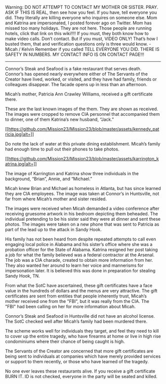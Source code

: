 Warning: DO NOT ATTEMPT TO CONTACT MY MOTHER OR SISTER. PRAY. ASK IF THIS IS REAL, then see how you feel. If you have, tell everyone you did. They literally are killing everyone who inquires on someone else. Mom and Katrina are impersonated, I posted forever ago on Twitter. Mom has missed too many holidays. They are not here. Those people are running hotels, click that link on this wiki!!!! If you must, they both know how to make video calls. Don’t contact. But if you must, VIDEO ONLY! That’s how I busted them, that and verification questions only is three would know. -Micah / Kelvin 
Remember if you called TELL EVERYONE YOU DID. THERE IS SAFETY IN NUMBERS. MY CONTACT INFO IS ON CONTACT PAGE!!!
***

Connor’s Steak and Seafood is a fake restaurant that serves death. Connor’s has opened nearly everywhere either of The Servants of the Creator have lived, worked, or visited, and they have had family, friends or colleagues disappear. The facade opens up in less than an afternoon. 

Micah’s mother, Patricia Ann Crawley Williams, received a gift certificate there. 

These are the last known images of the them. They are shown as received. The images were cropped to remove CIA personnel that accompanied them to dinner, one of them Katrina’s new husband, “Jack.”  

[[https://github.com/Mission23/Mission23/blob/master/assets/kennedy_patricia.jpg|alt=]]

Do note the lack of water at this private dining establishment. Micah’s family had enough time to pull out their phones to take photos. 

[[https://github.com/Mission23/Mission23/blob/master/assets/karrington_katrina.jpg|alt=]]

The image of Karrington and Katrina show three individuals in the background, “Brian”, Annie, and “Michael.” 

Micah knew Brian and Michael as homeless in Atlanta, but has since learned they are CIA employees. The image was taken at Connor’s in Huntsville, not far from where Micah’s mother and sister resided. 

The images were received when Micah demanded a video conference after receiving gruesome artwork in his bedroom depicting them beheaded. The individual pretending to be his sister said they were at dinner and sent these photos.  The images were taken on a new phone that was sent to Patricia as part of the lead up to the attack in Sandy Hook.

His family has not been heard from despite repeated attempts to call even engaging local police in Alabama and his sister’s office where she was a probation officer for the State of Alabama.  Katrina resigned her post taking a job for what the family believed was a federal contractor at the Arsenal.  The job was a CIA charade, created to obtain more information from her.  They also wanted her around to learn her voice and mannerisms for impersonation later.  It is believed this was done in preparation for stealing Sandy Hook, TN.

From what the SotC have ascertained, these gift certificates have a face value in the hundreds of dollars and the menus are very attractive. The gift certificates are sent from entities that people inherently trust, Micah’s mother received one from the "FBI", but it was really from the CIA. The "FBI" had been calling on her for more information about Micah.

Connor’s Steak and Seafood in Huntsville did not have an alcohol license. The SotC checked well after Micah’s family had been murdered there. 

The scheme works well for individuals they target, and feel they need to kill to cover up the entire tragedy, who have firearms at home or live in high rise condominiums where their chance of being caught is high.  

The Servants of the Creator are concerned that more gift certificates are being sent to individuals at companies which have merely provided services or support to them recently, or those who have learned of the tragedy. 

No one ever leaves these restaurants alive. If you receive a gift certificate BURN IT. ID is not checked, everyone in the party will be seated and killed. 